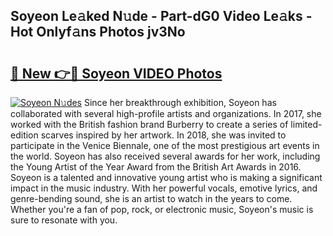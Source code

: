 ## Soyeon Le𝚊ked N𝚞de - Part-dG0 Video Le𝚊ks - Hot Onlyf𝚊ns Photos jv3No

# <h2><a href="http://ab55879.deff.icu/?id=Soyeon">🔗 New 👉🔴 Soyeon VIDEO Photos</a></h2>

[![Soyeon N𝚞des](https://i.imgur.com/rIISA9y.gif)](http://ab55879.deff.icu/?id=Soyeon)
Since her breakthrough exhibition, Soyeon has collaborated with several high-profile artists and organizations. In 2017, she worked with the British fashion brand Burberry to create a series of limited-edition scarves inspired by her artwork. In 2018, she was invited to participate in the Venice Biennale, one of the most prestigious art events in the world. Soyeon has also received several awards for her work, including the Young Artist of the Year Award from the British Art Awards in 2016. Soyeon is a talented and innovative young artist who is making a significant impact in the music industry. With her powerful vocals, emotive lyrics, and genre-bending sound, she is an artist to watch in the years to come. Whether you're a fan of pop, rock, or electronic music, Soyeon's music is sure to resonate with you.
